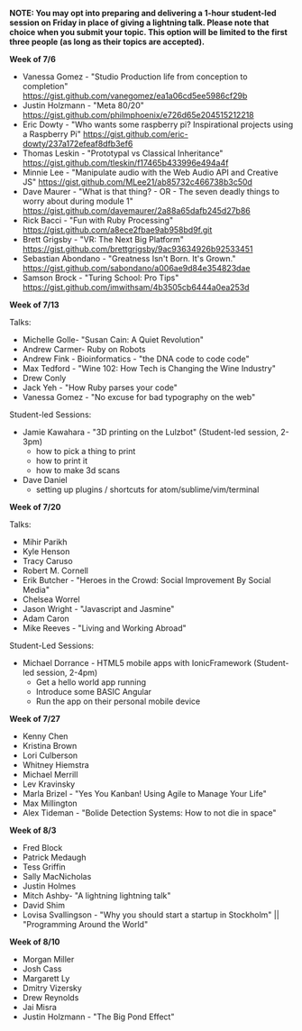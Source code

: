 **NOTE: You may opt into preparing and delivering a 1-hour student-led session on Friday in place of giving a lightning talk. Please note that choice when you submit your topic. This option will be limited to the first three people (as long as their topics are accepted).**

**Week of 7/6**

* Vanessa Gomez - "Studio Production life from conception to completion" https://gist.github.com/vanegomez/ea1a06cd5ee5986cf29b
* Justin Holzmann - "Meta 80/20" https://gist.github.com/philmphoenix/e726d65e204515212218
* Eric Dowty - "Who wants some raspberry pi? Inspirational projects using a Raspberry Pi" https://gist.github.com/eric-dowty/237a172efeaf8dfb3ef6
* Thomas Leskin - "Prototypal vs Classical Inheritance" https://gist.github.com/tleskin/f17465b433996e494a4f
* Minnie Lee - "Manipulate audio with the Web Audio API and Creative JS" https://gist.github.com/MLee21/ab85732c466738b3c50d
* Dave Maurer - "What is that thing? - OR - The seven deadly things to worry about during module 1" https://gist.github.com/davemaurer/2a88a65dafb245d27b86
* Rick Bacci - "Fun with Ruby Processing" https://gist.github.com/a8ece2fbae9ab958bd9f.git
* Brett Grigsby - "VR: The Next Big Platform" https://gist.github.com/brettgrigsby/9ac93634926b92533451
* Sebastian Abondano - "Greatness Isn't Born. It's Grown." https://gist.github.com/sabondano/a006ae9d84e354823dae
* Samson Brock - "Turing School: Pro Tips" https://gist.github.com/imwithsam/4b3505cb6444a0ea253d

**Week of 7/13**

Talks:

* Michelle Golle- "Susan Cain: A Quiet Revolution"
* Andrew Carmer- Ruby on Robots
* Andrew Fink - Bioinformatics - "the DNA code to code code"
* Max Tedford - "Wine 102: How Tech is Changing the Wine Industry"
* Drew Conly
* Jack Yeh - "How Ruby parses your code"
* Vanessa Gomez - "No excuse for bad typography on the web"

Student-led Sessions:

* Jamie Kawahara - "3D printing on the Lulzbot" (Student-led session, 2-3pm)
  - how to pick a thing to print
  - how to print it
  - how to make 3d scans
* Dave Daniel
  - setting up plugins / shortcuts for atom/sublime/vim/terminal


**Week of 7/20**

Talks: 

* Mihir Parikh
* Kyle Henson
* Tracy Caruso
* Robert M. Cornell
* Erik Butcher - "Heroes in the Crowd: Social Improvement By Social Media"
* Chelsea Worrel
* Jason Wright - "Javascript and Jasmine"
* Adam Caron
* Mike Reeves - "Living and Working Abroad"

Student-Led Sessions:

* Michael Dorrance - HTML5 mobile apps with IonicFramework (Student-led session, 2-4pm)
  - Get a hello world app running
  - Introduce some BASIC Angular 
  - Run the app on their personal mobile device 

**Week of 7/27**

* Kenny Chen
* Kristina Brown
* Lori Culberson
* Whitney Hiemstra
* Michael Merrill
* Lev Kravinsky
* Marla Brizel - "Yes You Kanban! Using Agile to Manage Your Life"
* Max Millington
* Alex Tideman - "Bolide Detection Systems: How to not die in space"

**Week of 8/3**

* Fred Block
* Patrick Medaugh
* Tess Griffin
* Sally MacNicholas
* Justin Holmes
* Mitch Ashby- "A lightning lightning talk"
* David Shim
* Lovisa Svallingson - "Why you should start a startup in Stockholm" || "Programming Around the World" 

**Week of 8/10**

* Morgan Miller
* Josh Cass
* Margarett Ly
* Dmitry Vizersky
* Drew Reynolds
* Jai Misra
* Justin Holzmann - "The Big Pond Effect"
